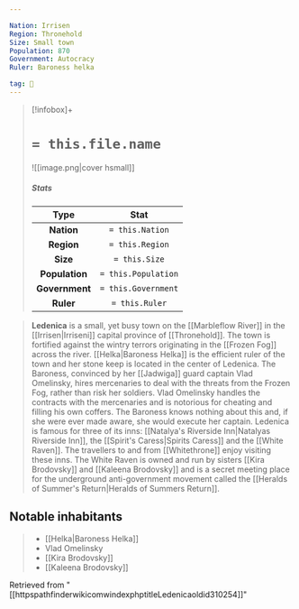 ```yaml
---

Nation: Irrisen
Region: Thronehold
Size: Small town
Population: 870
Government: Autocracy
Ruler: Baroness helka

tag: 🌃
---
```


> [!infobox]+
> #  `= this.file.name`
> ![[image.png|cover hsmall]]
> ##### Stats
> Type | Stat |
> :---:|:---:|
> **Nation** | `= this.Nation` |
> **Region** | `= this.Region` |
> **Size** | `= this.Size` |
> **Population** | `= this.Population` |
> **Government** | `= this.Government` |
> **Ruler** | `= this.Ruler` |



> **Ledenica** is a small, yet busy town on the [[Marbleflow River]] in the [[Irrisen|Irriseni]] capital province of [[Thronehold]]. The town is fortified against the wintry terrors originating in the [[Frozen Fog]] across the river.
> [[Helka|Baroness Helka]] is the efficient ruler of the town and her stone keep is located in the center of Ledenica. The Baroness, convinced by her [[Jadwiga]] guard captain Vlad Omelinsky, hires mercenaries to deal with the threats from the Frozen Fog, rather than risk her soldiers. Vlad Omelinsky handles the contracts with the mercenaries and is notorious for cheating and filling his own coffers. The Baroness knows nothing about this and, if she were ever made aware, she would execute her captain.
> Ledenica is famous for three of its inns: [[Natalya's Riverside Inn|Natalyas Riverside Inn]], the [[Spirit's Caress|Spirits Caress]] and the [[White Raven]]. The travellers to and from [[Whitethrone]] enjoy visiting these inns. The White Raven is owned and run by sisters [[Kira Brodovsky]] and [[Kaleena Brodovsky]] and is a secret meeting place for the underground anti-government movement called the [[Heralds of Summer's Return|Heralds of Summers Return]].


## Notable inhabitants

> - [[Helka|Baroness Helka]]
> - Vlad Omelinsky
> - [[Kira Brodovsky]]
> - [[Kaleena Brodovsky]]







Retrieved from "[[httpspathfinderwikicomwindexphptitleLedenicaoldid310254]]"